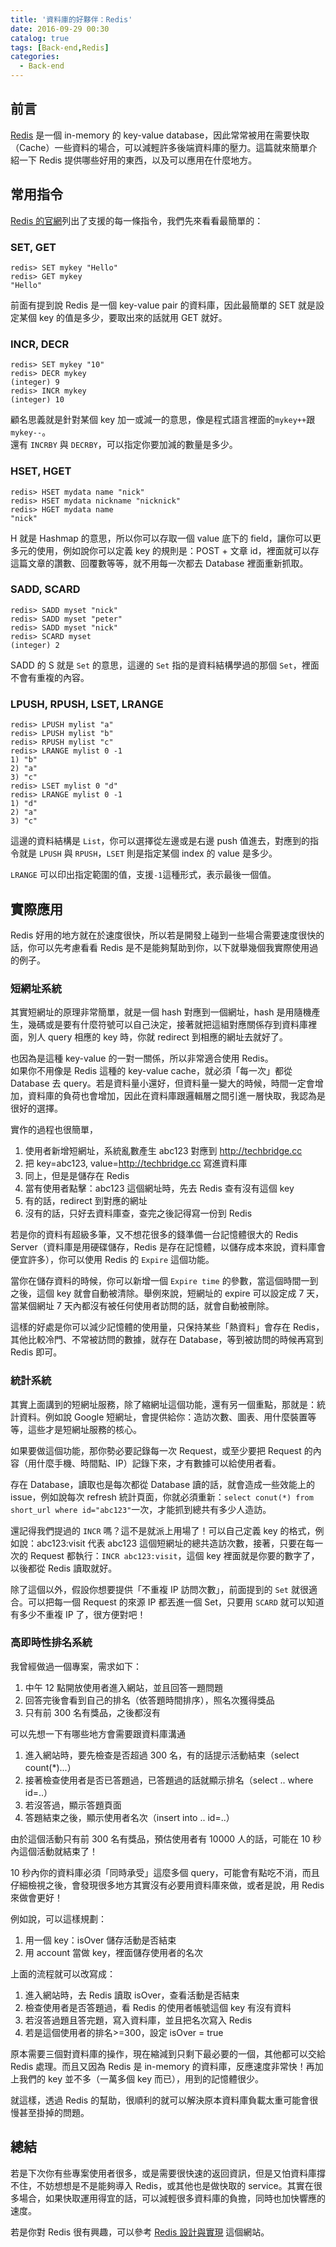```yaml
---
title: '資料庫的好夥伴：Redis'
date: 2016-09-29 00:30
catalog: true
tags: [Back-end,Redis]
categories:
  - Back-end
---
```

## 前言
[Redis](http://redis.io/) 是一個 in-memory 的 key-value database，因此常常被用在需要快取（Cache）一些資料的場合，可以減輕許多後端資料庫的壓力。這篇就來簡單介紹一下 Redis 提供哪些好用的東西，以及可以應用在什麼地方。

<!-- more -->

## 常用指令
[Redis 的官網](http://redis.io/commands)列出了支援的每一條指令，我們先來看看最簡單的：

### SET, GET

```
redis> SET mykey "Hello"
redis> GET mykey
"Hello"
```
前面有提到說 Redis 是一個 key-value pair 的資料庫，因此最簡單的 SET 就是設定某個 key 的值是多少，要取出來的話就用 GET 就好。

### INCR, DECR

```
redis> SET mykey "10"
redis> DECR mykey
(integer) 9
redis> INCR mykey
(integer) 10
```

顧名思義就是針對某個 key 加一或減一的意思，像是程式語言裡面的`mykey++`跟`mykey--`。  
還有 `INCRBY` 與 `DECRBY`，可以指定你要加減的數量是多少。

### HSET, HGET

```
redis> HSET mydata name "nick"
redis> HSET mydata nickname "nicknick"
redis> HGET mydata name
"nick"
```

H 就是 Hashmap 的意思，所以你可以存取一個 value 底下的 field，讓你可以更多元的使用，例如說你可以定義 key 的規則是：POST + 文章 id，裡面就可以存這篇文章的讚數、回覆數等等，就不用每一次都去 Database 裡面重新抓取。

### SADD, SCARD

```
redis> SADD myset "nick"
redis> SADD myset "peter"
redis> SADD myset "nick"
redis> SCARD myset
(integer) 2
```

SADD 的 S 就是 `Set` 的意思，這邊的 `Set` 指的是資料結構學過的那個 `Set`，裡面不會有重複的內容。

### LPUSH, RPUSH, LSET, LRANGE

```
redis> LPUSH mylist "a"
redis> LPUSH mylist "b"
redis> RPUSH mylist "c"
redis> LRANGE mylist 0 -1
1) "b"
2) "a"
3) "c"
redis> LSET mylist 0 "d"
redis> LRANGE mylist 0 -1
1) "d"
2) "a"
3) "c"
```

這邊的資料結構是 `List`，你可以選擇從左邊或是右邊 push 值進去，對應到的指令就是 `LPUSH` 與 `RPUSH`，`LSET` 則是指定某個 index 的 value 是多少。  

`LRANGE` 可以印出指定範圍的值，支援`-1`這種形式，表示最後一個值。

## 實際應用
Redis 好用的地方就在於速度很快，所以若是開發上碰到一些場合需要速度很快的話，你可以先考慮看看 Redis 是不是能夠幫助到你，以下就舉幾個我實際使用過的例子。  

### 短網址系統
其實短網址的原理非常簡單，就是一個 hash 對應到一個網址，hash 是用隨機產生，幾碼或是要有什麼符號可以自己決定，接著就把這組對應關係存到資料庫裡面，別人 query 相應的 key 時，你就 redirect 到相應的網址去就好了。  

也因為是這種 key-value 的一對一關係，所以非常適合使用 Redis。  
如果你不用像是 Redis 這種的 key-value cache，就必須「每一次」都從 Database 去 query。若是資料量小還好，但資料量一變大的時候，時間一定會增加，資料庫的負荷也會增加，因此在資料庫跟邏輯層之間引進一層快取，我認為是很好的選擇。  

實作的過程也很簡單，  

1. 使用者新增短網址，系統亂數產生 abc123 對應到 http://techbridge.cc
2. 把 key=abc123, value=http://techbridge.cc 寫進資料庫
3. 同上，但是是儲存在 Redis
4. 當有使用者點擊：abc123 這個網址時，先去 Redis 查有沒有這個 key
5. 有的話，redirect 到對應的網址
6. 沒有的話，只好去資料庫查，查完之後記得寫一份到 Redis

若是你的資料有超級多筆，又不想花很多的錢準備一台記憶體很大的 Redis Server（資料庫是用硬碟儲存，Redis 是存在記憶體，以儲存成本來說，資料庫會便宜許多），你可以使用 Redis 的 `Expire` 這個功能。  

當你在儲存資料的時候，你可以新增一個 `Expire time` 的參數，當這個時間一到之後，這個 key 就會自動被清除。舉例來說，短網址的 expire 可以設定成 7 天，當某個網址 7 天內都沒有被任何使用者訪問的話，就會自動被刪除。  

這樣的好處是你可以減少記憶體的使用量，只保持某些「熱資料」會存在 Redis，其他比較冷門、不常被訪問的數據，就存在 Database，等到被訪問的時候再寫到 Redis 即可。  

### 統計系統
其實上面講到的短網址服務，除了縮網址這個功能，還有另一個重點，那就是：統計資料。例如說 Google 短網址，會提供給你：造訪次數、圖表、用什麼裝置等等，這些才是短網址服務的核心。  

如果要做這個功能，那你勢必要記錄每一次 Request，或至少要把 Request 的內容（用什麼手機、時間點、IP）記錄下來，才有數據可以給使用者看。  

存在 Database，讀取也是每次都從 Database 讀的話，就會造成一些效能上的 issue，例如說每次 refresh 統計頁面，你就必須重新：`select conut(*) from short_url where id="abc123"`一次，才能抓到總共有多少人造訪。  

還記得我們提過的 `INCR` 嗎？這不是就派上用場了！可以自己定義 key 的格式，例如說：abc123:visit 代表 abc123 這個短網址的總共造訪次數，接著，只要在每一次的 Request 都執行：`INCR abc123:visit`，這個 key 裡面就是你要的數字了，以後都從 Redis 讀取就好。  

除了這個以外，假設你想要提供「不重複 IP 訪問次數」，前面提到的 `Set` 就很適合。可以把每一個 Request 的來源 IP 都丟進一個 Set，只要用 `SCARD` 就可以知道有多少不重複 IP 了，很方便對吧！

### 高即時性排名系統
我曾經做過一個專案，需求如下：  

1. 中午 12 點開放使用者進入網站，並且回答一題問題
2. 回答完後會看到自己的排名（依答題時間排序），照名次獲得獎品
3. 只有前 300 名有獎品，之後都沒有

可以先想一下有哪些地方會需要跟資料庫溝通  

1. 進入網站時，要先檢查是否超過 300 名，有的話提示活動結束（select count(*)...）
2. 接著檢查使用者是否已答題過，已答題過的話就顯示排名（select .. where id=..）
3. 若沒答過，顯示答題頁面
4. 答題結束之後，顯示使用者名次（insert into .. id=..）

由於這個活動只有前 300 名有獎品，預估使用者有 10000 人的話，可能在 10 秒內這個活動就結束了！  

10 秒內你的資料庫必須「同時承受」這麼多個 query，可能會有點吃不消，而且仔細檢視之後，會發現很多地方其實沒有必要用資料庫來做，或者是說，用 Redis 來做會更好！  

例如說，可以這樣規劃：

1. 用一個 key：isOver 儲存活動是否結束
2. 用 account 當做 key，裡面儲存使用者的名次

上面的流程就可以改寫成：

1. 進入網站時，去 Redis 讀取 isOver，查看活動是否結束
2. 檢查使用者是否答題過，看 Redis 的使用者帳號這個 key 有沒有資料
3. 若沒答過題且答完題，寫入資料庫，並且把名次寫入 Redis
4. 若是這個使用者的排名>=300，設定 isOver = true

原本需要三個對資料庫的操作，現在縮減到只剩下最必要的一個，其他都可以交給 Redis 處理。而且又因為 Redis 是 in-memory 的資料庫，反應速度非常快！再加上我們的 key 並不多（一萬多個 key 而已），用到的記憶體很少。  

就這樣，透過 Redis 的幫助，很順利的就可以解決原本資料庫負載太重可能會很慢甚至掛掉的問題。

## 總結

若是下次你有些專案使用者很多，或是需要很快速的返回資訊，但是又怕資料庫撐不住，不妨想想是不是能夠導入 Redis，或其他也是做快取的 service。其實在很多場合，如果快取運用得宜的話，可以減輕很多資料庫的負擔，同時也加快響應的速度。

若是你對 Redis 很有興趣，可以參考 [Redis 設計與實現](http://redisbook.com/) 這個網站。
